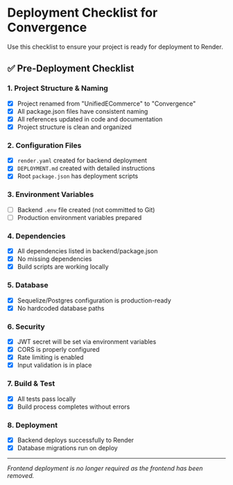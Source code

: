 # Deployment Checklist for Convergence

Use this checklist to ensure your project is ready for deployment to Render.

## ✅ Pre-Deployment Checklist

### 1. Project Structure & Naming

- [x] Project renamed from "UnifiedECommerce" to "Convergence"
- [x] All package.json files have consistent naming
- [x] All references updated in code and documentation
- [x] Project structure is clean and organized

### 2. Configuration Files

- [x] `render.yaml` created for backend deployment
- [x] `DEPLOYMENT.md` created with detailed instructions
- [x] Root `package.json` has deployment scripts

### 3. Environment Variables

- [ ] Backend `.env` file created (not committed to Git)
- [ ] Production environment variables prepared

### 4. Dependencies

- [x] All dependencies listed in backend/package.json
- [x] No missing dependencies
- [x] Build scripts are working locally

### 5. Database

- [x] Sequelize/Postgres configuration is production-ready
- [x] No hardcoded database paths

### 6. Security

- [x] JWT secret will be set via environment variables
- [x] CORS is properly configured
- [x] Rate limiting is enabled
- [x] Input validation is in place

### 7. Build & Test

- [x] All tests pass locally
- [x] Build process completes without errors

### 8. Deployment

- [x] Backend deploys successfully to Render
- [x] Database migrations run on deploy

---

*Frontend deployment is no longer required as the frontend has been removed.*